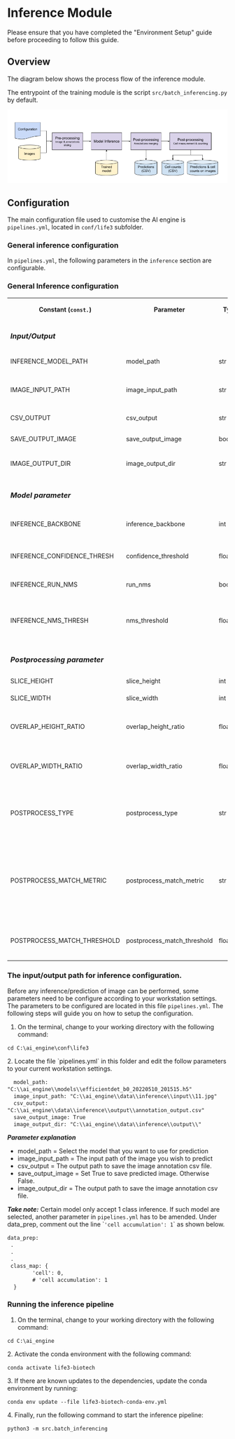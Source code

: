 # Inference Module 

Please ensure that you have completed the "Environment Setup" guide before proceeding to follow this guide.

## Overview

The diagram below shows the process flow of the inference module.

The entrypoint of the training module is the script `src/batch_inferencing.py` by default.

![Inference Module Process Flow](images/inference-module-flow.png)

## Configuration

The main configuration file used to customise the AI engine is `pipelines.yml`, located in `conf/life3` subfolder.

### General inference configuration

In `pipelines.yml`, the following parameters in the `inference` section are configurable.

### General Inference configuration

<table>
<tr>
<th>

<div>

Constant (`const.`)

</div></th>
<th>

<div>Parameter</div></th>
<th>

<div>Type</div></th>
<th>

<div>Description</div></th>
<th>

<div>Default Value</div></th>
</tr>
<tr>
<td>

### _Input/Output_
</td>
<td>

</td>
<td>

</td>
<td>

</td>
<td>

</td>
</tr>
<tr>
<td>

<div>INFERENCE_MODEL_PATH</div></td>
<td>

<div>model_path</div></td>
<td>

<div>str</div></td>
<td>Absolute or relative path pointing to the model weight to be used.</td>
<td>

<div>

</div></td>
</tr>
<tr>
<td>

<div>

<div>IMAGE_INPUT_PATH</div>
</div></td>
<td>

<div>

<div>image_input_path</div>
</div></td>
<td>

<div>

<div>str</div>
</div></td>
<td>

<div>

<div>Absolute or relative path pointing to the input image path and filename for inference.</div>
</div></td>
<td>

<div>

</div></td>
</tr>
<tr>
<td>

<div>

<div>CSV_OUTPUT</div>
</div></td>
<td>

<div>

<div>csv_output</div>
</div></td>
<td>

<div>

<div>str</div>
</div></td>
<td>

<div>Absolute or relative path pointing to the predicted annotated csv.</div></td>
<td>

<div>

</div></td>
</tr>
<tr>
<td>

<div>

<div>SAVE_OUTPUT_IMAGE</div>
</div></td>
<td>

<div>

<div>save_output_image</div>
</div></td>
<td>

<div>

<div>boolean</div>
</div></td>
<td>

<div>Determines whether to save predicted image.</div></td>
<td>

<div>True</div></td>
</tr>
<tr>
<td>

<div>

<div>IMAGE_OUTPUT_DIR</div>
</div></td>
<td>

<div>

<div>image_output_dir</div>
</div></td>
<td>

<div>

<div>str</div>
</div></td>
<td>

<div>Absolute or relative path pointing to the predicted image with cell bounding box drawn.</div></td>
<td>

</td>
</tr>
<tr>
<td>

### _Model parameter_
</td>
<td>

</td>
<td>

</td>
<td>

</td>
<td>

</td>
</tr>
<tr>
<td>

<div>INFERENCE_BACKBONE</div></td>
<td>

<div>inference_backbone</div></td>
<td>

<div>int</div></td>
<td>

<div>Compound coefficient used to scale up EfficientNet, the backbone network. Possible values: 0, 1, 2, 3, 4, 5, 6.</div></td>
<td>

<div>0</div></td>
</tr>
<tr>
<td>

<div>INFERENCE_CONFIDENCE_THRESH</div></td>
<td>

<div>confidence_threshold</div></td>
<td>

<div>float</div></td>
<td>

<div>The confidence threshold is used to assess the probability of the object class appearing in the bounding box.</div></td>
<td>0.5</td>
</tr>
<tr>
<td>

<div>INFERENCE_RUN_NMS</div></td>
<td>

<div>run_nms</div></td>
<td>

<div>boolean</div></td>
<td>

<div>Determines whether the non-maximum Suppression is activated during inference.</div></td>
<td>

<div>

`True`

</div></td>
</tr>
<tr>
<td>

<div>INFERENCE_NMS_THRESH</div></td>
<td>

<div>nms_threshold</div></td>
<td>

<div>float</div></td>
<td>

<div>Non max suppression is a technique used mainly in object detection that aims at selecting the best bounding box out of a set of overlapping boxes.</div></td>
<td>

<div>0.5</div></td>
</tr>
<tr>
<td>

### _Postprocessing parameter_
</td>
<td>

</td>
<td>

</td>
<td>

</td>
<td>

</td>
</tr>
<tr>
<td>

<div>SLICE_HEIGHT</div></td>
<td>

<div>slice_height</div></td>
<td>

<div>int</div></td>
<td>

<div>The height of the image to be sliced</div></td>
<td>512</td>
</tr>
<tr>
<td>

<div>SLICE_WIDTH</div></td>
<td>

<div>slice_width</div></td>
<td>

<div>int</div></td>
<td>

<div>The width of the image to be sliced</div></td>
<td>512</td>
</tr>
<tr>
<td>OVERLAP_HEIGHT_RATIO</td>
<td>overlap_height_ratio</td>
<td>float</td>
<td>Fractional overlap in height of each window (e.g. an overlap of 0.2 for a window of size 512 yields an overlap of 102 pixels).</td>
<td>0.2</td>
</tr>
<tr>
<td>OVERLAP_WIDTH_RATIO</td>
<td>overlap_width_ratio</td>
<td>float</td>
<td>Fractional overlap in width of each window (e.g. an overlap of 0.2 for a window of size 512 yields an overlap of 102 pixels).</td>
<td>0.2</td>
</tr>
<tr>
<td>POSTPROCESS_TYPE</td>
<td>postprocess_type</td>
<td>str</td>
<td>Type of the postprocess to be used after sliced inference while merging/eliminating predictions. Options are 'NMM', 'GREEDYNMM' or 'NMS'. Default is 'GREEDYNMM'.</td>
<td>"GREEDYNMM"</td>
</tr>
<tr>
<td>POSTPROCESS_MATCH_METRIC</td>
<td>postprocess_match_metric</td>
<td>str</td>
<td>

Metric to be used during object prediction matching after sliced prediction. <br>IOU = intersection over union.<br>IOS =

intersection over smaller area. Options are 'IOU' or 'IOS'
</td>
<td>"IOS"</td>
</tr>
<tr>
<td>POSTPROCESS_MATCH_THRESHOLD</td>
<td>postprocess_match_threshold</td>
<td>float</td>
<td>Sliced predictions having higher iou than postprocess_match_threshold will be postprocessed after sliced prediction.</td>
<td>0.5</td>
</tr>
</table>

### The input/output path for inference configuration.

Before any inference/prediction of image can be performed, some parameters need to be configure according to your workstation settings. The parameters to be configured are located in this file `pipelines.yml`. The following steps will guide you on how to setup the configuration.

1. On the terminal, change to your working directory with the following command:

<div>

<div>

```plaintext
cd C:\ai_engine\conf\life3
```

</div>
</div>2. Locate the file  `pipelines.yml` in this folder and edit the follow parameters to your current workstation settings.

<div>

<div>

```plaintext
  model_path: "C:\\ai_engine\\models\\efficientdet_b0_20220510_201515.h5"
  image_input_path: "C:\\ai_engine\\data\\inference\\input\\11.jpg"
  csv_output: "C:\\ai_engine\\data\\inference\\output\\annotation_output.csv"
  save_output_image: True
  image_output_dir: "C:\\ai_engine\\data\\inference\\output\\"
```

</div>
</div>

**_Parameter explanation_**

* model_path = Select the model that you want to use for prediction
* image_input_path = The input path of the image you wish to predict
* csv_output = The output path to save the image annotation csv file.
* save_output_image = Set True to save predicted image. Otherwise False.
* image_output_dir = The output path to save the image annotation csv file.

**_Take note:_** Certain model only accept 1 class inference. If such model are selected, another parameter in `pipelines.yml` has to be amended. Under data_prep, comment out the line \``'cell accumulation': 1`\` as shown below.

<div>

```plaintext
data_prep: 
 .
 . 
 .
 class_map: { 
        'cell': 0, 
        # 'cell accumulation': 1 
  }
```

</div>

### Running the inference pipeline

1. On the terminal, change to your working directory with the following command:

<div>

```plaintext
cd C:\ai_engine
```

</div>2. Activate the conda environment with the following command:

<div>

```plaintext
conda activate life3-biotech
```

</div>3. If there are known updates to the dependencies, update the conda environment by running:

<div>

```plaintext
conda env update --file life3-biotech-conda-env.yml
```

</div>4. Finally, run the following command to start the inference pipeline:

<div>

```plaintext
python3 -m src.batch_inferencing
```

</div>